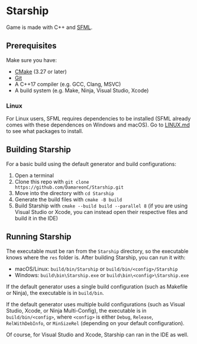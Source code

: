 # Starship

Game is made with C++ and [SFML](https://www.sfml-dev.org/).

## Prerequisites

Make sure you have:
* [CMake](https://cmake.org/download/) (3.27 or later)
* [Git](https://git-scm.com/downloads)
* A C++17 compiler (e.g. GCC, Clang, MSVC)
* A build system (e.g. Make, Ninja, Visual Studio, Xcode)

### Linux

For Linux users, SFML requires dependencies to be installed (SFML already comes with these dependences on Windows and macOS). Go to [LINUX.md](./docs/LINUX.md) to see what packages to install.

## Building Starship

For a basic build using the default generator and build configurations:

1. Open a terminal
2. Clone this repo with `git clone https://github.com/DamareonC/Starship.git`
3. Move into the directory with `cd Starship`
4. Generate the build files with `cmake -B build`
5. Build Starship with `cmake --build build --parallel 8` (if you are using Visual Studio or Xcode, you can instead open their respective files and build it in the IDE)

## Running Starship

The executable must be ran from the `Starship` directory, so the executable knows where the `res` folder is. After building Starship, you can run it with:

* macOS/Linux: `build/bin/Starship` or `build/bin/<config>/Starship`
* Windows: `build\bin\Starship.exe` or `build\bin\<config>\Starship.exe`

If the default generator uses a single build configuration (such as Makefile or Ninja), the executable is in `build/bin`.

If the default generator uses multiple build configurations (such as Visual Studio, Xcode, or Ninja Multi-Config), the executable is in `build/bin/<config>`, where `<config>` is either `Debug`, `Release`, `RelWithDebInfo`, or `MinSizeRel` (depending on your default configuration).

Of course, for Visual Studio and Xcode, Starship can ran in the IDE as well.